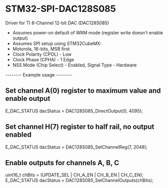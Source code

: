 # STM32-SPI-DAC128S085

Driver for TI 8-Channel 12-bit DAC (DAC128S085)
  - Assumes power-on default of WRM mode (register write doesn't enable output)
  - Assumes SPI setup using STM32CubeMX:
  - Motorola, 16-bits, MSB first
  - Clock Polarity (CPOL) - Low
  - Clock Phase (CPHA) - 1 Edge
  - NSS Mode (Chip Select) - Enabled, Signal Type - Hardware

-------- Example usage --------

Set channel A(0) register to maximum value and enable output
--------

E_DAC_STATUS dacStatus = DAC128S085_DirectOutput(0, 4095);

Set channel H(7) register to half rail, no output enabled
--------

E_DAC_STATUS dacStatus = DAC128S085_SetChannelReg(7, 2048);

Enable outputs for channels A, B, C
--------

uint16_t chBits = (UPDATE_SEL | CH_A_EN | CH_B_EN | CH_C_EN);
E_DAC_STATUS dacStatus = DAC128S085_SetChannelOutputs(chBits);
